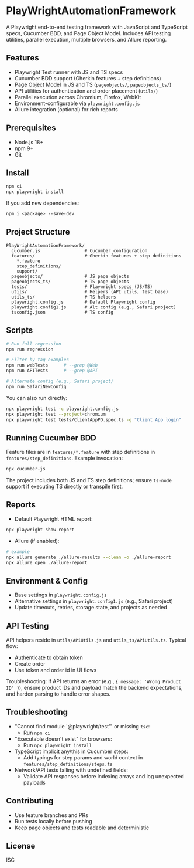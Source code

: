 # PlayWrightAutomationFramework

A Playwright end-to-end testing framework with JavaScript and TypeScript specs, Cucumber BDD, and Page Object Model. Includes API testing utilities, parallel execution, multiple browsers, and Allure reporting.

## Features

- Playwright Test runner with JS and TS specs
- Cucumber BDD support (Gherkin features + step definitions)
- Page Object Model in JS and TS (`pageobjects/`, `pageobjects_ts/`)
- API utilities for authentication and order placement (`utils/`)
- Parallel execution across Chromium, Firefox, WebKit
- Environment-configurable via `playwright.config.js`
- Allure integration (optional) for rich reports

## Prerequisites

- Node.js 18+
- npm 9+
- Git

## Install

```bash
npm ci
npx playwright install
```

If you add new dependencies:
```bash
npm i <package> --save-dev
```

## Project Structure

```
PlayWrightAutomationFramework/
  cucumber.js                 # Cucumber configuration
  features/                   # Gherkin features + step definitions
    *.feature
    step_definitions/
    support/
  pageobjects/                # JS page objects
  pageobjects_ts/             # TS page objects
  tests/                      # Playwright specs (JS/TS)
  utils/                      # Helpers (API utils, test base)
  utils_ts/                   # TS helpers
  playwright.config.js        # Default Playwright config
  playwright.config1.js       # Alt config (e.g., Safari project)
  tsconfig.json               # TS config
```

## Scripts

```bash
# Run full regression
npm run regression

# Filter by tag examples
npm run webTests      # --grep @Web
npm run APITests      # --grep @API

# Alternate config (e.g., Safari project)
npm run SafariNewConfig
```

You can also run directly:
```bash
npx playwright test -c playwright.config.js
npx playwright test --project=chromium
npx playwright test tests/ClientAppPO.spec.ts -g "Client App login"
```

## Running Cucumber BDD

Feature files are in `features/*.feature` with step definitions in `features/step_definitions`.
Example invocation:
```bash
npx cucumber-js
```
The project includes both JS and TS step definitions; ensure `ts-node` support if executing TS directly or transpile first.

## Reports

- Default Playwright HTML report:
```bash
npx playwright show-report
```
- Allure (if enabled):
```bash
# example
npx allure generate ./allure-results --clean -o ./allure-report
npx allure open ./allure-report
```

## Environment & Config

- Base settings in `playwright.config.js`
- Alternative settings in `playwright.config1.js` (e.g., Safari project)
- Update timeouts, retries, storage state, and projects as needed

## API Testing

API helpers reside in `utils/APiUtils.js` and `utils_ts/APiUtils.ts`.
Typical flow:
- Authenticate to obtain token
- Create order
- Use token and order id in UI flows

Troubleshooting: if API returns an error (e.g., `{ message: 'Wrong Product ID' }`), ensure product IDs and payload match the backend expectations, and harden parsing to handle error shapes.

## Troubleshooting

- "Cannot find module '@playwright/test'" or missing `tsc`:
  - Run `npm ci`
- "Executable doesn't exist" for browsers:
  - Run `npx playwright install`
- TypeScript implicit any/this in Cucumber steps:
  - Add typings for step params and world context in `features/step_definitions/steps.ts`
- Network/API tests failing with undefined fields:
  - Validate API responses before indexing arrays and log unexpected payloads

## Contributing

- Use feature branches and PRs
- Run tests locally before pushing
- Keep page objects and tests readable and deterministic

## License

ISC
